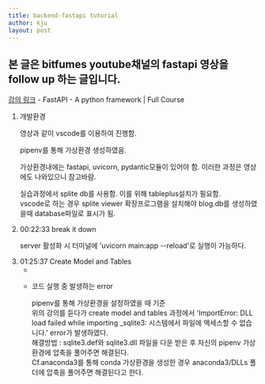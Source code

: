 ```yaml
---
title: backend-fastapi tutorial
author: kju
layout: post
---
```

<html>
  <head>
    <title>fastapi tutorial</title>
    <meta charset="utf-8">
  </head>
<body>
  <h2>본 글은 bitfumes youtube채널의 fastapi 영상을 follow up 하는 글입니다.</h2>
  <p><span style="color: blue;"><a href="https://www.youtube.com/watch?v=7t2alSnE2-I&t=1050s">강의 링크</a></span> - FastAPI - A python framework | Full Course</p>
  <ol>
    <li>
      개발환경
      <p>
        영상과 같이 vscode를 이용하여 진행함.
      </p>
      <p>
        pipenv를 통해 가상환경 생성하였음.
      </p>
      <p>
        가상환경내에는 fastapi, uvicorn, pydantic모듈이 있어야 함. 이러한 과정은 영상에도 나와있으니 참고바람.
      </p>
      <p>
        실습과정에서 splite db를 사용함. 이를 위해 tableplus설치가 필요함.
        <br>vscode로 하는 경우 splite viewer 확장프로그램을 설치해야 blog.db를 생성하였을때 database파일로 표시가 됨.
      </p>
    </li>
    <li>
      00:22:33 break it down
      <p>server 활성화 시 터미널에 'uvicorn main:app --reload'로 실행이 가능하다.</p>
    </li>
    <li>
      01:25:37 Create Model and Tables
      <ul>
        <li></li>
        <li>
        <p>코드 실행 중 발생하는 error</p>
        <p>
        pipenv를 통해 가상환경을 설정하였을 때 기준<br>
        위의 강의를 듣다가  create model and tables 과정에서 'ImportError: DLL load failed while importing _sqlite3: 시스템에서 파일에 액세스할 수 없습니다.' error가 발생하였다.
        <br>해결방법 : sqlite3.def와 sqlite3.dll 파일을 다운 받은 후 자신의 pipenv 가상환경에 압축을 풀어주면 해결된다.
        <br>Cf.anaconda3를 통해 conda 가상환경을 생성한 경우 anaconda3/DLLs 폴더에 압축을 풀어주면 해결된다고 한다.
        </li>
      </p>
      </ul>
    </li>
  </ol>
  



</body>
</html>
